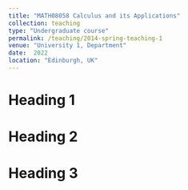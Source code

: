 ```yaml
---
title: "MATH08058 Calculus and its Applications"
collection: teaching
type: "Undergraduate course"
permalink: /teaching/2014-spring-teaching-1
venue: "University 1, Department"
date:  2022
location: "Edinburgh, UK"
---
```



Heading 1
======

Heading 2
======

Heading 3
======
